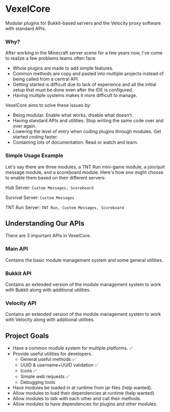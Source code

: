 # VexelCore
Modular plugins for Bukkit-based servers and the Velocity proxy software with standard APIs.

### Why?
After working in the Minecraft server scene for a few years now, I've come to realize a few problems teams often face:
- Whole plugins are made to add simple features.
- Common methods are copy and pasted into multiple projects instead of being called from a central API.
- Getting started is difficult due to lack of experience and all the initial setup that must be done even after the IDE is configured.
- Having multiple systems makes it more difficult to manage.

VexelCore aims to solve these issues by:
- Being modular. Enable what works, disable what doesn't.
- Having standard APIs and utilities. Stop writing the same code over and over again.
- Lowering the level of entry when coding plugins through modules. Get started coding faster.
- Containing lots of documentation. Read or watch and learn.

### Simple Usage Example
Let's say there are three modules, a TNT Run mini-game module, a join/quit message module, and a scoreboard module. Here's how one might choose to enable them based on their different servers:

Hub Server: `Custom Messages, Scoreboard`

Survival Server: `Custom Messages`

TNT Run Server: `TNT Run, Custom Messages, Scoreboard`


## Understanding Our APIs
There are 3 important APIs in VexelCore.

### Main API
Contains the basic module management system and some general utilities.

### Bukkit API
Contains an extended version of the module management system to work with Bukkit along with additional utilities.

### Velocity API
Contains an extended version of the module management system to work with Velocity along with additional utilities.

## Project Goals
- Have a common module system for multiple platforms. ✅
- Provide useful utilities for developers.
  - General useful methods ✅
  - UUID & username+UUID validation ✅
  - Icons ✅
  - Simple web requests ✅
  - Debugging tools
- Have modules be loaded in at runtime from jar files (help wanted).
- Allow modules to load their dependencies at runtime (help wanted).
- Allow modules to talk with each other and call their methods.
- Allow modules to have dependencies for plugins and other modules.
